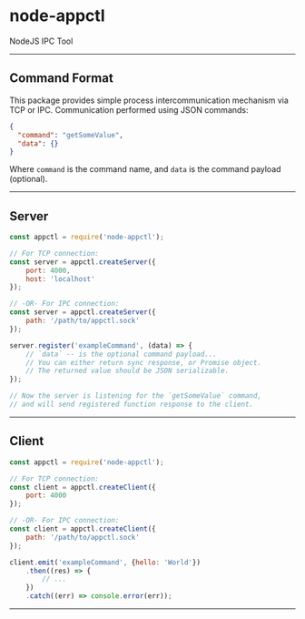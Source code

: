 # node-appctl
NodeJS IPC Tool

---

## Command Format

This package provides simple process intercommunication mechanism via TCP or IPC.
Communication performed using JSON commands:

```json
{
  "command": "getSomeValue",
  "data": {}
}
```

Where `command` is the command name, and `data` is the command payload (optional).

---

## Server

```js
const appctl = require('node-appctl');

// For TCP connection:
const server = appctl.createServer({
    port: 4000,
    host: 'localhost'
});

// -OR- For IPC connection:
const server = appctl.createServer({
    path: '/path/to/appctl.sock'
});

server.register('exampleCommand', (data) => {
    // `data` -- is the optional command payload...
    // You can either return sync response, or Promise object.
    // The returned value should be JSON serializable.
});

// Now the server is listening for the `getSomeValue` command,
// and will send registered function response to the client.
```

---

## Client

```js
const appctl = require('node-appctl');

// For TCP connection:
const client = appctl.createClient({
    port: 4000
});

// -OR- For IPC connection:
const client = appctl.createClient({
    path: '/path/to/appctl.sock'
});

client.emit('exampleCommand', {hello: 'World'})
    .then((res) => {
        // ...
    })
    .catch((err) => console.error(err));
```

---
